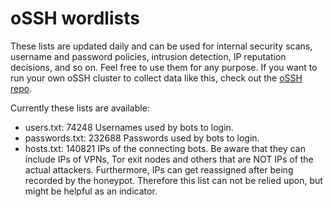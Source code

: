 # oSSH wordlists
These lists are updated daily and can be used for internal security scans, username and password policies, intrusion detection, IP reputation decisions, and so on. Feel free to use them for any purpose. If you want to run your own oSSH cluster to collect data like this, check out the [oSSH repo](https://github.com/toxyl/ossh).  

Currently these lists are available:  
- users.txt: 74248                                                                                                                                                                                                                                                                                                                                                                                                             Usernames used by bots to login. 
- passwords.txt: 232688                                                                                                                                                                                                                                                                                                                                                                                                             Passwords used by bots to login. 
- hosts.txt: 140821                                                                                                                                                                                                                                                                                                                                                                                                             IPs of the connecting bots. Be aware that they can include IPs of VPNs, Tor exit nodes and others that are NOT IPs of the actual attackers. Furthermore, IPs can get reassigned after being recorded by the honeypot. Therefore this list can not be relied upon, but might be helpful as an indicator.
